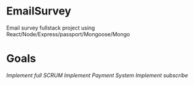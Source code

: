 # EmailSurvey
Email survey fullstack project using React/Node/Express/passport/Mongoose/Mongo

# Goals
*Implement full SCRUM*
*Implement Payment System*
*Implement subscribe*

